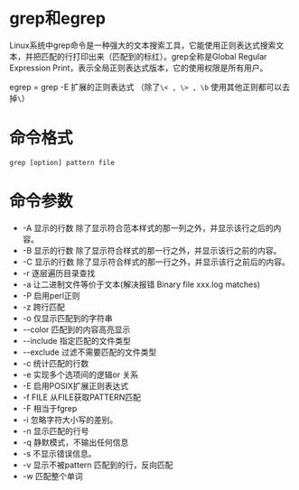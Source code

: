 # grep和egrep

Linux系统中grep命令是一种强大的文本搜索工具，它能使用正则表达式搜索文本，并把匹配的行打印出来（匹配到的标红）。grep全称是Global Regular Expression Print，表示全局正则表达式版本，它的使用权限是所有用户。

egrep = grep -E 扩展的正则表达式 （除了`\< , \> , \b` 使用其他正则都可以去掉`\`）

# 命令格式

```
grep [option] pattern file
```

# 命令参数

- -A 显示的行数 除了显示符合范本样式的那一列之外，并显示该行之后的内容。
- -B 显示的行数 除了显示符合样式的那一行之外，并显示该行之前的内容。
- -C 显示的行数 除了显示符合样式的那一行之外，并显示该行之前后的内容。
- -r 逐层遍历目录查找
- -a 让二进制文件等价于文本(解决报错 Binary file xxx.log matches)
- -P 启用perl正则
- -z 跨行匹配
- -o 仅显示匹配到的字符串
- --color 匹配到的内容高亮显示
- --include 指定匹配的文件类型
- --exclude 过滤不需要匹配的文件类型
- -c 统计匹配的行数
- -e 实现多个选项间的逻辑or 关系
- -E 启用POSIX扩展正则表达式
- -f FILE 从FILE获取PATTERN匹配
- -F 相当于fgrep
- -i 忽略字符大小写的差别。
- -n 显示匹配的行号
- -q 静默模式，不输出任何信息
- -s 不显示错误信息。
- -v 显示不被pattern 匹配到的行，反向匹配
- -w 匹配整个单词
